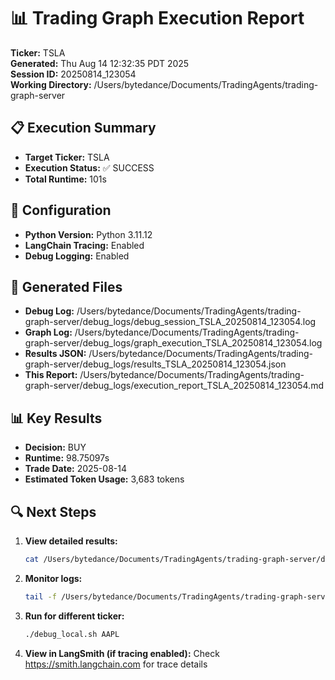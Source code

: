 # 📊 Trading Graph Execution Report

**Ticker:** TSLA  
**Generated:** Thu Aug 14 12:32:35 PDT 2025  
**Session ID:** 20250814_123054  
**Working Directory:** /Users/bytedance/Documents/TradingAgents/trading-graph-server

## 📋 Execution Summary

- **Target Ticker:** TSLA
- **Execution Status:** ✅ SUCCESS
- **Total Runtime:** 101s

## 🔧 Configuration

- **Python Version:** Python 3.11.12
- **LangChain Tracing:** Enabled
- **Debug Logging:** Enabled

## 📂 Generated Files

- **Debug Log:** /Users/bytedance/Documents/TradingAgents/trading-graph-server/debug_logs/debug_session_TSLA_20250814_123054.log
- **Graph Log:** /Users/bytedance/Documents/TradingAgents/trading-graph-server/debug_logs/graph_execution_TSLA_20250814_123054.log  
- **Results JSON:** /Users/bytedance/Documents/TradingAgents/trading-graph-server/debug_logs/results_TSLA_20250814_123054.json
- **This Report:** /Users/bytedance/Documents/TradingAgents/trading-graph-server/debug_logs/execution_report_TSLA_20250814_123054.md

## 📊 Key Results

- **Decision:** BUY
- **Runtime:** 98.75097s
- **Trade Date:** 2025-08-14
- **Estimated Token Usage:** 3,683 tokens

## 🔍 Next Steps

1. **View detailed results:**
   ```bash
   cat /Users/bytedance/Documents/TradingAgents/trading-graph-server/debug_logs/results_TSLA_20250814_123054.json | jq .
   ```

2. **Monitor logs:**
   ```bash
   tail -f /Users/bytedance/Documents/TradingAgents/trading-graph-server/debug_logs/graph_execution_TSLA_20250814_123054.log
   ```

3. **Run for different ticker:**
   ```bash
   ./debug_local.sh AAPL
   ```

4. **View in LangSmith (if tracing enabled):**
   Check https://smith.langchain.com for trace details

